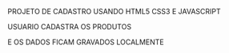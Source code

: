 PROJETO DE CADASTRO USANDO HTML5 CSS3 E JAVASCRIPT

USUARIO CADASTRA OS PRODUTOS 

E OS DADOS FICAM GRAVADOS LOCALMENTE